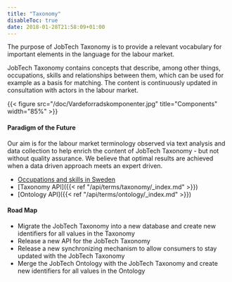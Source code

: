 ```yaml
---
title: "Taxonomy"
disableToc: true
date: 2018-01-28T21:58:09+01:00
---
```


The purpose of JobTech Taxonomy is to provide a relevant vocabulary for important elements in the language for the labour market.

JobTech Taxonomy contains concepts that describe, among other things, occupations, skills and relationships between them, 
which can be used for example as a basis for matching. The content is continuously updated in consultation with actors in the labour market.




{{< figure src="/doc/Vardeforradskomponenter.jpg" title="Components" width="85%" >}}
#### Paradigm of the Future
Our aim is for the labour market terminology observed via text analysis and data collection to help enrich the content of JobTech Taxonomy - but not without quality assurance. 
We believe that optimal results are achieved when a data driven approach meets an expert driven.


 

* [Occupations and skills in Sweden](/doc/occupations_skills_Sweden.pdf)
* [Taxonomy API]({{< ref "/api/terms/taxonomy/_index.md" >}})
* [Ontology API]({{< ref "/api/terms/ontology/_index.md" >}})

#### Road Map


* Migrate the JobTech Taxonomy into a new database and create new identifiers for all values in the Taxonomy
* Release a new API for the JobTech Taxonomy 
* Release a new synchronizing mechanism to allow consumers to stay updated with the JobTech Taxonomy
* Merge the JobTech Ontology with the JobTech Taxonomy and create new identifiers for all values in the Ontology




